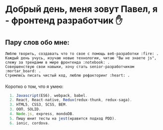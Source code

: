 # Добрый день, меня зовут Павел, я - фронтенд разработчик :raised_hand:
## Пару слов обо мне:
    Люблю творить, создавать что то свое с помощь веб-разработки :fire: .
    Каждый день учусь, изучаю новые технологии, читаю "Вы не знаете js", слежу за трендами в мире фронтенда :notebook: .
    Совершенствую свои навыки, хочу стать senior-разработчиком :mortar_board: .
    Стремлюсь писать чистый код, люблю рефакторинг :heart: .
####
 Коротко о том, что я умею:
``` javascript
  1. Javascript(ES6), webpack, babel.
  2. React, React-native, Redux(redux-thunk, redux-saga).
  3. HTML5, CSS3, SCSS, BEM.
  3. ООП, SOLID.
  4. Node.js, express, mondoDB.
  5. Пишу юнит тесты на jest(нравится подход PDD).
  6. ionic, cordova.
```



